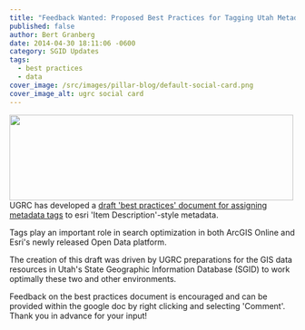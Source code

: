 ```yaml
---
title: "Feedback Wanted: Proposed Best Practices for Tagging Utah Metadata"
published: false
author: Bert Granberg
date: 2014-04-30 18:11:06 -0600
category: SGID Updates
tags:
  - best practices
  - data
cover_image: /src/images/pillar-blog/default-social-card.png
cover_image_alt: ugrc social card
---
```


<p><img src="/images/404.png" alt="" title="tagexample2" width="500" height="151" class="inline-text-right" />UGRC has developed a <a href="https://docs.google.com/a/utah.gov/document/d/1V7lnrMX6Ufok3lmSoxVaBJhwWnvlyPRb6v8kNzSjlQ4/edit">draft 'best practices' document for assigning metadata tags</a> to esri 'Item Description'-style metadata.</p>
<p>Tags play an important role in search optimization in both ArcGIS Online and Esri's newly released Open Data platform.</p>
<p>The creation of this draft was driven by UGRC preparations for the GIS data resources in Utah's State Geographic Information Database (SGID) to work optimally these two and other environments.</p>
<p>Feedback on the best practices document is encouraged and can be provided within the google doc by right clicking and selecting 'Comment'. Thank you in advance for your input!</p>
